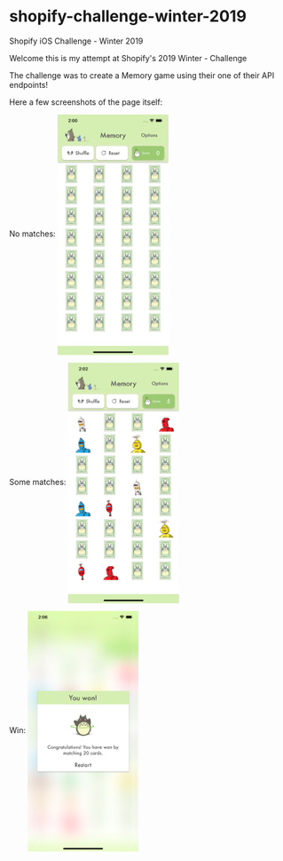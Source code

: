 # shopify-challenge-winter-2019
Shopify iOS Challenge - Winter 2019

Welcome this is my attempt at Shopify's 2019 Winter - Challenge

The challenge was to create a Memory game using their one of their API endpoints! 

Here a few screenshots of the page itself:

No matches:
<img align="center" width="200" src="/noMatches.png">

Some matches:
<img src="/someMatches.png" align="center" width="200">

Win:
<img src="/winGame.png" align="center" width="200">
